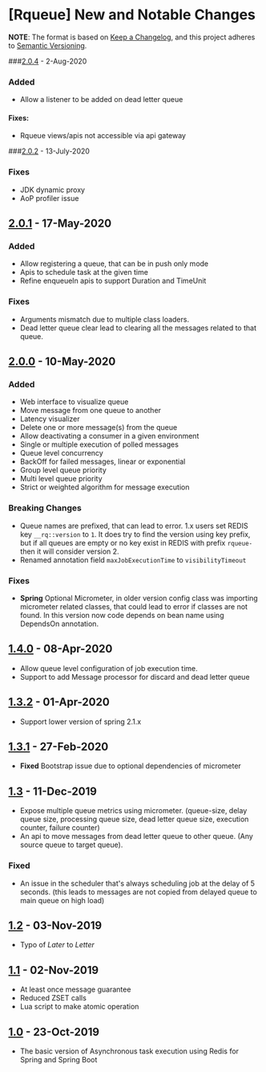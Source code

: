 # [Rqueue] New and Notable Changes

**NOTE**: The format is based on [Keep a Changelog](https://keepachangelog.com/en/1.0.0/), and this project adheres to [Semantic Versioning](https://semver.org/spec/v2.0.0.html).


###[2.0.4] - 2-Aug-2020

### Added
- Allow a listener to be added on dead letter queue 

#### Fixes:
- Rqueue views/apis not accessible via api gateway


###[2.0.2] - 13-July-2020

### Fixes
- JDK dynamic proxy
- AoP profiler issue


## [2.0.1] - 17-May-2020

### Added
- Allow registering a queue, that can be in push only mode
- Apis to schedule task at the given time 
- Refine enqueueIn apis to support Duration and TimeUnit

### Fixes
- Arguments mismatch due to multiple class loaders.
- Dead letter queue clear lead to clearing all the messages related to that queue. 


## [2.0.0] - 10-May-2020
### Added
- Web interface to visualize queue
- Move message from one queue to another
- Latency visualizer
- Delete one or more message(s) from the queue
- Allow deactivating a consumer in a given environment
- Single or multiple execution of polled messages
- Queue level concurrency
- BackOff for failed messages, linear or exponential
- Group level queue priority
- Multi level queue priority
- Strict or weighted algorithm for message execution

### Breaking Changes
- Queue names are prefixed, that can lead to error.  1.x users set REDIS key `__rq::version` to `1`. It does try to find the version using key prefix, but if all queues are empty or no key exist in REDIS with prefix `rqueue-` then it will consider version 2.
- Renamed annotation field `maxJobExecutionTime` to `visibilityTimeout`

### Fixes
- **Spring** Optional Micrometer, in older version config class was importing micrometer related classes, that could lead to error if classes are not found. In this version now code depends on bean name using DependsOn annotation.

## [1.4.0] - 08-Apr-2020
* Allow queue level configuration of job execution time.
* Support to add Message processor for discard and dead letter queue

## [1.3.2] - 01-Apr-2020
* Support lower version of spring 2.1.x

## [1.3.1] - 27-Feb-2020
* **Fixed** Bootstrap issue due to optional dependencies of micrometer

## [1.3] - 11-Dec-2019
* Expose multiple queue metrics using micrometer. (queue-size, delay queue size, processing queue size, dead letter queue size, execution counter, failure counter)
* An api to move messages from dead letter queue to other queue. (Any source queue to target queue).

### Fixed
* An issue in the scheduler that's always scheduling job at the delay of 5 seconds. (this leads to messages are not copied from delayed queue to main queue on high load)


## [1.2] - 03-Nov-2019
* Typo of *Later* to *Letter*


## [1.1] - 02-Nov-2019
* At least once message guarantee
* Reduced ZSET calls
* Lua script to make atomic operation

## [1.0] - 23-Oct-2019
* The basic version of Asynchronous task execution using Redis for Spring and Spring Boot

[1.0]: https://repo1.maven.org/maven2/com/github/sonus21/rqueue/1.0-RELEASE
[1.1]: https://repo1.maven.org/maven2/com/github/sonus21/rqueue/1.1-RELEASE
[1.2]: https://repo1.maven.org/maven2/com/github/sonus21/rqueue/1.2-RELEASE
[1.3]: https://repo1.maven.org/maven2/com/github/sonus21/rqueue/1.3-RELEASE
[1.3.1]: https://repo1.maven.org/maven2/com/github/sonus21/rqueue/1.3.1-RELEASE
[1.3.2]: https://repo1.maven.org/maven2/com/github/sonus21/rqueue/1.3.2-RELEASE
[1.4.0]: https://repo1.maven.org/maven2/com/github/sonus21/rqueue/1.4.0-RELEASE
[2.0.0]: https://repo1.maven.org/maven2/com/github/sonus21/rqueue/2.0.0-RELEASE
[2.0.1]: https://repo1.maven.org/maven2/com/github/sonus21/rqueue/2.0.1-RELEASE
[2.0.2]: https://repo1.maven.org/maven2/com/github/sonus21/rqueue/2.0.2-RELEASE
[2.0.4]: https://repo1.maven.org/maven2/com/github/sonus21/rqueue/2.0.4-RELEASE
